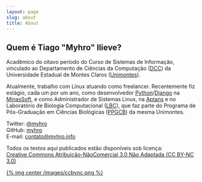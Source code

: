 ```yaml
---
layout: page
slug: about
title: About
---
```


## Quem é Tiago "Myhro" Ilieve?

Acadêmico do oitavo período do Curso de Sistemas de Informação, vinculado ao Departamento de Ciências da Computação ([DCC](http://www.dcc.unimontes.br/)) da Universidade Estadual de Montes Claros ([Unimontes](http://www.unimontes.br/)).

Atualmente, trabalho com Linux atuando como freelancer. Recentemente fiz estágio, cada um por um ano, como desenvolvedor [Python](http://www.python.org/)/[Django](https://www.djangoproject.com/) na [MinasSoft](http://www.minascurriculos.com.br), e como Administrador de Sistemas Linux, na [Aptans](http://aptans.com/) e no Laboratório de Biologia Computacional ([LBC](http://www.ppgcb.unimontes.br/lbc/)), que faz parte do Programa de Pós-Graduação em Ciências Biológicas ([PPGCB](http://www.ppgcb.unimontes.br/)) da mesma Unimontes.

Twitter: [@myhro](https://twitter.com/myhro)  
GitHub: [myhro](https://github.com/myhro)  
E-mail: [contato@myhro.info](mailto:contato@myhro.info)

Todos os textos aqui publicados estão disponíveis sob licença:  
[Creative Commons Atribuição-NãoComercial 3.0 Não Adaptada (CC BY-NC 3.0)](http://creativecommons.org/licenses/by-nc/3.0/deed.pt_BR)

[{% img center /images/ccbync.png %}](http://creativecommons.org/licenses/by-nc/3.0/deed.pt_BR)
